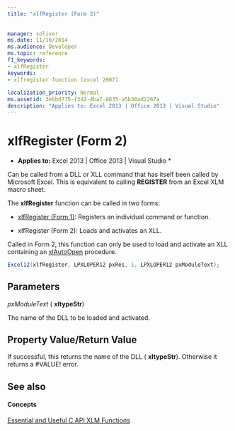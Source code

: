 ```yaml
---
title: "xlfRegister (Form 2)"
 
 
manager: soliver
ms.date: 11/16/2014
ms.audience: Developer
ms.topic: reference
f1_keywords:
- xlfRegister
keywords:
- xlfregister function [excel 2007]
 
localization_priority: Normal
ms.assetid: 3ebbd775-f3d2-4ba7-8835-a5b38ad2267a
description: "Applies to: Excel 2013 | Office 2013 | Visual Studio"
---
```


# xlfRegister (Form 2)

 * **Applies to:** Excel 2013 | Office 2013 | Visual Studio * 
  
Can be called from a DLL or XLL command that has itself been called by Microsoft Excel. This is equivalent to calling **REGISTER** from an Excel XLM macro sheet. 
  
The **xlfRegister** function can be called in two forms: 
  
- [xlfRegister (Form 1)](xlfregister-form-1.md): Registers an individual command or function.
    
- xlfRegister (Form 2): Loads and activates an XLL.
    
Called in Form 2, this function can only be used to load and activate an XLL containing an [xlAutoOpen](xlautoopen.md) procedure. 
  
```cs
Excel12(xlfRegister, LPXLOPER12 pxRes, 1, LPXLOPER12 pxModuleText);
```

## Parameters

 _pxModuleText_ ( **xltypeStr**)
  
The name of the DLL to be loaded and activated.
  
## Property Value/Return Value

If successful, this returns the name of the DLL ( **xltypeStr**). Otherwise it returns a #VALUE! error.
  
## See also

#### Concepts

[Essential and Useful C API XLM Functions](essential-and-useful-c-api-xlm-functions.md)

